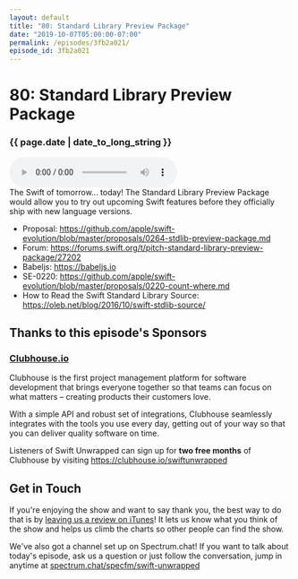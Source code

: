 ```yaml
---
layout: default
title: "80: Standard Library Preview Package"
date: "2019-10-07T05:00:00-07:00"
permalink: /episodes/3fb2a021/
episode_id: 3fb2a021
---
```


# 80: Standard Library Preview Package

### {{ page.date | date_to_long_string }}

<audio controls><source src="/audio/3fb2a021.mp3" type="audio/mpeg"></audio>
<br/>
The Swift of tomorrow... today! The Standard Library Preview Package would allow you to try out upcoming Swift features before they officially ship with new language versions.

* Proposal: https://github.com/apple/swift-evolution/blob/master/proposals/0264-stdlib-preview-package.md
* Forum: https://forums.swift.org/t/pitch-standard-library-preview-package/27202
* Babeljs: https://babeljs.io
* SE-0220: https://github.com/apple/swift-evolution/blob/master/proposals/0220-count-where.md
* How to Read the Swift Standard Library Source: https://oleb.net/blog/2016/10/swift-stdlib-source/

## Thanks to this episode's Sponsors

### [Clubhouse.io](https://clubhouse.io/swiftunwrapped)

Clubhouse is the first project management platform for software development that brings everyone together so that teams can focus on what matters – creating products their customers love. 

With a simple API and robust set of integrations, Clubhouse seamlessly integrates with the tools you use every day, getting out of your way so that you can deliver quality software on time. 

Listeners of Swift Unwrapped can sign up for **two free months** of Clubhouse by visiting https://clubhouse.io/swiftunwrapped 

## Get in Touch

If you're enjoying the show and want to say thank you, the best way to do that is by [leaving us a review on iTunes](https://itunes.apple.com/us/podcast/swift-unwrapped/id1209817203?mt=2)! It lets us know what you think of the show and helps us climb the charts so other people can find the show.

We've also got a channel set up on Spectrum.chat! If you want to talk about today's episode, ask us a question or just follow the conversation, jump in anytime at [spectrum.chat/specfm/swift-unwrapped](https://spectrum.chat/specfm/swift-unwrapped)
